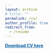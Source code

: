 ```yaml
---
layout: archive
# title: "" 
permalink: /cv/
author_profile: true
redirect_from:
  - /resume
---
```


<a style="color:#055c9d;" href="/files/CV/Shinjini_CV.pdf"> 
	<b>Download CV here</b> <br/><br/>
</a>
  
<!---
<div style="display:block;margin:0;padding:0;border:0;outline:0;font-size:10px!important;color:#AAA!important;vertical-align:baseline;background:transparent;width:100%;height:100%;">
  <iframe frameborder="0" src="/files/CV/Shinjini_CV.pdf" width="80%" height="450"></iframe>
</div>



<div style="position:relative;height:100vh;">
<iframe src="/files/CV/Shinjini_CV.pdf" width="100%" height="100%" border="none" margin="0" padding="0" allowfullscreen></iframe>
</div>	



<iframe src="/files/CV/Shinjini_CV.pdf" width="85%" height="1050" frameborder="no" border="0" marginwidth="0" marginheight="0"></iframe>



-->

